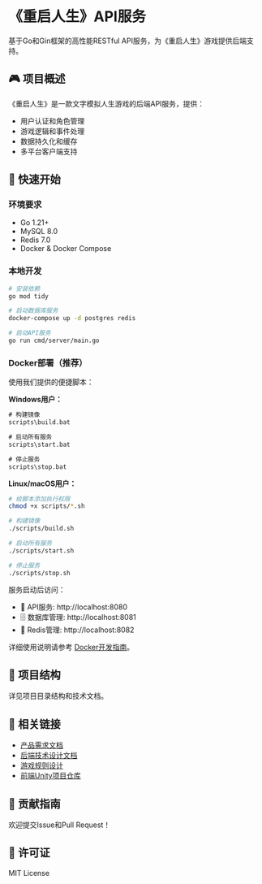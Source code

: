 # 《重启人生》API服务

基于Go和Gin框架的高性能RESTful API服务，为《重启人生》游戏提供后端支持。

## 🎮 项目概述

《重启人生》是一款文字模拟人生游戏的后端API服务，提供：
- 用户认证和角色管理
- 游戏逻辑和事件处理  
- 数据持久化和缓存
- 多平台客户端支持

## 🚀 快速开始

### 环境要求
- Go 1.21+
- MySQL 8.0
- Redis 7.0
- Docker & Docker Compose

### 本地开发
```bash
# 安装依赖
go mod tidy

# 启动数据库服务
docker-compose up -d postgres redis

# 启动API服务
go run cmd/server/main.go
```

### Docker部署（推荐）

使用我们提供的便捷脚本：

**Windows用户：**
```cmd
# 构建镜像
scripts\build.bat

# 启动所有服务
scripts\start.bat

# 停止服务
scripts\stop.bat
```

**Linux/macOS用户：**
```bash
# 给脚本添加执行权限
chmod +x scripts/*.sh

# 构建镜像
./scripts/build.sh

# 启动所有服务
./scripts/start.sh

# 停止服务
./scripts/stop.sh
```

服务启动后访问：
- 🚀 API服务: http://localhost:8080
- 🗄️ 数据库管理: http://localhost:8081
- 🔴 Redis管理: http://localhost:8082

详细使用说明请参考 [Docker开发指南](DOCKER.md)。

## 📂 项目结构

详见项目目录结构和技术文档。

## 🔗 相关链接

- [产品需求文档](prdtd/PRD.md)
- [后端技术设计文档](prdtd/后端技术设计文档_Backend_TD.md)
- [游戏规则设计](regulations/regulation.md)
- [前端Unity项目仓库](https://github.com/your-org/restart-life-unity)

## 🤝 贡献指南

欢迎提交Issue和Pull Request！

## 📄 许可证

MIT License
